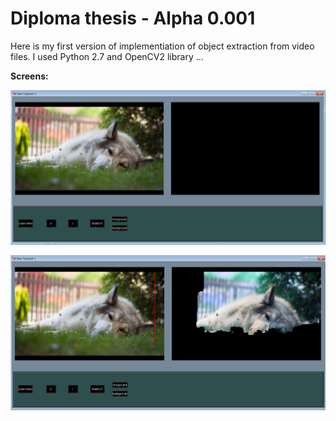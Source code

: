 
Diploma thesis - Alpha 0.001 
===
<p>
Here is my first version of implementiation of object extraction from video files.
I used Python 2.7 and OpenCV2 library ... 
</p>

**Screens:**

![GUI of application](https://github.com/sarvasrobert/Diploma/blob/master/1.png?raw=true)

![GrabCut 1st object extraction by setting rectangle](https://github.com/sarvasrobert/Diploma/blob/master/2.png?raw=true)
	
